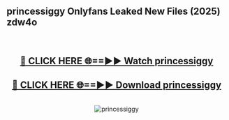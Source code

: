 <h2>princessiggy Onlyfans Leaked New Files (2025) zdw4o</h2>
<br>
<div align="center">
<h2><a href="https://mediafiles.top/princessiggy&ref=git" rel="nofollow">🔴 CLICK HERE 🌐==►► Watch princessiggy</a></h2>
<h2><a href="https://mediafiles.top/princessiggy&ref=git" rel="nofollow">🔴 CLICK HERE 🌐==►► Download princessiggy</a></h2>
<br>
<a href="https://mediafiles.top/princessiggy&ref=git" rel="nofollow" data-target="animated-image.originalLink"><img src="https://i.ibb.co.com/xMMVF88/686577567.gif" alt="princessiggy" style="max-width: 100%; display: inline-block;" data-target="animated-image.originalImage"></a>
</div>
<br>
<br>